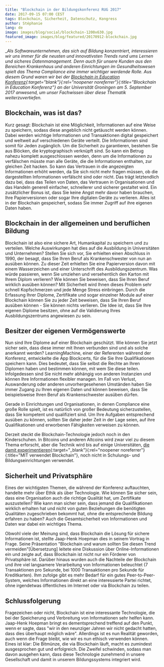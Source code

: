 ```yaml
---
title: "Blockchain in der Bildungskonferenz RUG 2017"
date: 2017-09-15 07:00 CEST
tags: Blockchain, Sicherheit, Datenschutz, Kongress
author: Stéphanie
lang: de
image: images/blog/social/blockchain-1200x630.jpg
featured_image: images/blog/featured/20170912-blockchain.jpg
---
```

__Als Softwareunternehmen, das sich auf Bildung konzentriert, interessieren wir uns immer für die neusten und innovativsten Trends rund ums Lernen und sicheres Datenmanagement. Denn auch für unsere Kunden aus den Bereichen Krankenhaus und anderen Einrichtungen im Gesundheitswesen spielt das Thema Compliance eine immer wichtiger werdende Rolle.  Aus diesem Grund waren wir bei der [Blockchain in Education Konferenz](https://www.bcined2017.nl/){:target="_blank"}{:rel="noopener noreferrer"}{:title="Blockchain in Education Konferenz"} an der Universität Groningen am 5. September 2017 anwesend, um unser Fachwissen über diese Thematik weiterzuvertiefen.__

## Blockchain, was ist das?

Kurz gesagt: Blockchain ist eine Möglichkeit, Informationen auf eine Weise zu speichern, sodass diese angeblich nicht getäuscht werden können. Dabei werden wichtige Informationen und Transaktionen digital gespeichert und weltweit auf verschiedenen Geräte verteilt. Die Informationen sind somit für Jeden zugänglich. Um die Sicherheit zu garantieren, bestehen Sie aus Blöcken, die kryptographisch verknüpft sind. So kann ein Betrug nahezu komplett ausgeschlossen werden, denn um die Informationen zu verfälschen müsste man alle Geräte, die die Informationen enthalten, zur gleichen Zeit hacken. So kann das Vertrauen in die angezeigten Informationen erhöht werden, da Sie sich nicht mehr fragen müssen, ob die dargestellten Informationen verfälscht sind oder nicht. Das trägt letztendlich dazu bei, dass das Teilen von Daten, das Vertrauen in Organisationen und das Handeln generell einfacher, schnellerer und sicherer gestaltet wird. Ein zusätzlicher Bonus ist, dass Sie keine Angst mehr davor haben brauchen, Ihre Papierversionen oder sogar Ihre digitalen Geräte zu verlieren. Alles ist in der Blockchain gespeichert, sodass Sie immer Zugriff auf ihre eigenen Daten haben.

## Blockchain in der allgemeinen und beruflichen Bildung

Blockchain ist also eine sichere Art, Humankapital zu speichern und zu verteilen. Welche Auswirkungen hat dies auf die Ausbildung in Universitäten und Unternehmen? Stellen Sie sich vor, Sie erhielten einen Abschluss in 1990, der besagt, dass Sie Ihren Beruf als Krankenschwester von nun an ausüben können. Zu dieser Zeit erhielten Sie eine Papierversion davon mit einem Wasserzeichen und einer Unterschrift des Ausbildungszentrum. Was würde passieren, wenn Sie umziehen und versehentlich den Karton mit Ihrem Diplom verlieren? Wie können Sie beweisen, dass Sie Ihren Beruf wirklich ausüben können? Mit Sicherheit wird Ihnen dieses Problem sehr schnell Kopfschmerzen und jede Menge Stress einbringen. Durch die Erfassung Ihrer Diplome, Zertifikate und sogar einzelner Module auf einer Blockchain können Sie zu jeder Zeit beweisen, dass Sie Ihren Beruf ausüben können - Sie können nichts verlieren. Die Idee ist, dass Sie Ihre eigenen Diplome besitzen, ohne auf die Validierung Ihres Ausbildungszentrums angewiesen zu sein.

## Besitzer der eigenen Vermögenswerte

Nun sind Ihre Diplome auf einer Blockchain geschützt. Wie können Sie jetzt sicher sein, dass diese immer mit Ihnen verbunden sind und als solche anerkannt werden? LearningMachine, einer der Referenten während der Konferenz, entwickelte die App Blockcerts, für die Sie Ihre Qualifikationen speichern kann. Dies bedeutet, dass Sie selbst die Rechte an Ihren Diplomen haben und bestimmen können, mit wem Sie diese teilen. Infolgedessen sind Sie nicht mehr abhängig von anderen Instanzien und können Ihre Informationen flexibler managen. Im Fall von Verlust, Auswanderung oder anderen unvorhergesehenen Umständen haben Sie immer Zugang zu Ihren eigenen Daten und können beweisen, dass Sie beispielsweise Ihren Beruf als Krankenschwester ausüben dürfen.

Gerade in Einrichtungen und Organisationen, in denen Compliance eine große Rolle spielt, ist es natürlich von großer Bedeutung sicherzustellen, dass Sie kompetent und qualifiziert sind. Um Ihre Aufgaben entsprechend ausüben zu können, sollten Sie daher jeder Zeit in der Lage seien, auf ihre Qualifikationen und erworbenen Fähigkeiten verweisen zu können.

Derzeit steckt die Blockchain-Technologie jedoch noch in den Kinderschuhen. In Bitcoins und anderen Altcoins wird zwar viel zu diesem Thema erforscht, aber die Technik wird bis auf einige Universitäten, [die damit experimentieren](http://certificates-bootcamp.mit.edu/){:target="_blank"}{:rel="noopener noreferrer"}{:title="MIT verwendet Blockchain"}, noch nicht in Schulungs- und Bildungseinrichtungen verwendet.

## Sicherheit und Privatsphäre

Eines der wichtigsten Themen, die während der Konferenz auftauchten, handelte mehr über Ethik als über Technologie. Wie können Sie sicher sein, dass eine Organisation auch die richtige Qualität hat, um Zertifikate auszustellen? Wie kann man sicher sein, dass jemand die Qualifikationen wirklich erhalten hat und nicht von guten Beziehungen die benötigten Qualitäten zugeschrieben bekommt hat, ohne die entsprechende Bildung erfahren zu haben? Auch die Gesamtsicherheit von Informationen und Daten war dabei ein wichtiges Thema.

Obwohl viele der Meinung sind, dass Blockchain die Lösung für sichere Informationen ist, stellte Jaap-Henk Hoepman dies in seinem Vortrag in Frage. Seine Präsentation "Blockchain und warum sollten Sie diesen Trend vermeiden"[Übersetzung] leitete eine Diskussion über Online-Informationen ein und zeigte auf, dass Blockchain ist nicht nur ein Förderer von Privatsphäre ist. Darüber hinaus wurden auch die Nachteile der Blockchain und ihre viel langsamere Verarbeitung von Informationen beleuchtet (7 Transaktionen pro Sekunde, bei 1000 Transaktionen pro Sekunde für Kreditkarten). Ihm zufolge gibt es mehr Bedarf für ein gutes Peer-to-Peer-System, welches Informationen direkt an eine interessierte Partei richtet, ohne irgendetwas öffentliches im Internet oder via Blockchain zu teilen.

## Schlussfolgerung

Fragezeichen oder nicht, Blockchain ist eine interessante Technologie, die bei der Speicherung und Verbreitung von Informationen sehr helfen kann. Jaap-Henk Hoepman bringt es dementsprechend treffend auf den Punkt, wenn er sagte, dass "wir in den neunziger Jahren wir nicht gedacht hatten, dass dies überhaupt möglich wäre". Allerdings ist es nun Realität geworden, auch wenn die Frage bleibt, wie wir es nun ethisch verwenden können. Eines ist klar: Die Bitmünze, die via Blockchain läuft, macht es zumindest ausgesprochen gut und erfolgreich. Die Zweifel schwinden, sodass man davon ausgehen kann, dass diese Technologie zunehmend in unsere Gesellschaft und damit in unserem Bildungssystems integriert wird.
